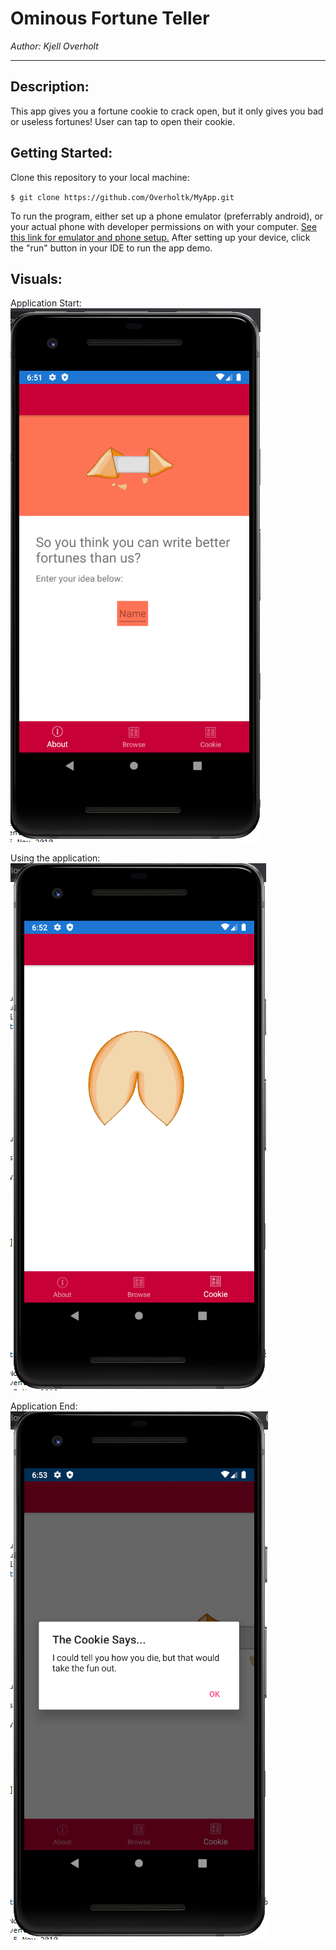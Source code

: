 # Ominous Fortune Teller

*Author: Kjell Overholt*

----
## Description:
This app gives you a fortune cookie to crack open, but it only gives you bad or useless fortunes! User can tap to open their cookie.

## Getting Started:
Clone this repository to your local machine:

`$ git clone https://github.com/Overholtk/MyApp.git `

To run the program, either set up a phone emulator (preferrably android), or your actual phone with developer permissions on with your computer. [See this link for emulator and phone setup.](https://docs.microsoft.com/en-us/xamarin/android/get-started/installation/)
After setting up your device, click the "run" button in your IDE to run the app demo.

## Visuals:

Application Start:
![Image 1](https://github.com/Overholtk/MyApp/blob/master/MyApp/Assets/1.PNG)

Using the application:
![Image 2](https://github.com/Overholtk/MyApp/blob/master/MyApp/Assets/2.PNG)

Application End:
![Image 3](https://github.com/Overholtk/MyApp/blob/master/MyApp/Assets/3.PNG)
